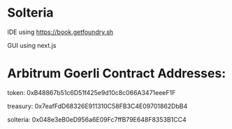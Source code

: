 # Solteria

IDE using https://book.getfoundry.sh 

GUI using next.js


# Arbitrum Goerli Contract Addresses: 

token: 0xB48867b51c6D51f425e9d10c8c066A3471eeeF1F

treasury: 0x7eafFdD68326E911310C58FB3C4E09701862DbB4

solteria: 0x048e3eB0eD956a6E09Fc7ffB79E648F8353B1CC4